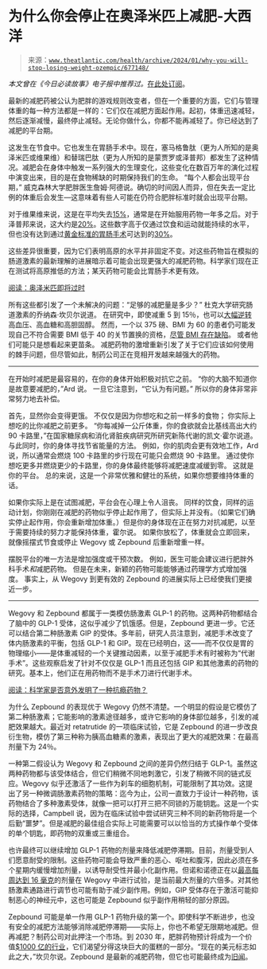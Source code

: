<!--yml

分类：未分类

date: 2024-05-27 14:59:05

-->

# 为什么你会停止在奥泽米匹上减肥-大西洋

> 来源：[`www.theatlantic.com/health/archive/2024/01/why-you-will-stop-losing-weight-ozempic/677148/`](https://www.theatlantic.com/health/archive/2024/01/why-you-will-stop-losing-weight-ozempic/677148/)

*本文曾在《今日必读故事》电子报中推荐过。*[在此处订阅](https://www.theatlantic.com/newsletters/sign-up/one-story-to-read-today/)。

最新的减肥药被公认为肥胖的游戏规则改变者，但在一个重要的方面，它们与管理体重的每一种方法都是一样的：它们仅在减肥方面起作用。起初，体重迅速减轻，然后逐渐减慢，最终停止减轻。无论你做什么，你都不能再减轻了。你已经达到了减肥的平台期。

这发生在节食中。它也发生在胃肠手术中。现在，塞马格鲁肽（更为人所知的是奥泽米匹或维果维）和替瑞巴肽（更为人所知的是蒙贾罗或泽普邦）都发生了这种情况。减肥会在身体中触发一系列强大的生理变化，这些变化在数百万年的演化过程中演变出来，目的是在食物稀缺的时期保持我们的生命。 “每个人都会出现平台期，” 威克森林大学肥胖医生詹姆·阿德说。确切的时间因人而异，但在失去一定比例的体重后会发生—这意味着有些人可能在仍符合肥胖标准时就会出现平台期。

对于维果维来说，这是在平均失去[15%](https://www.nejm.org/doi/pdf/10.1056/nejmoa2032183)，通常是在开始服用药物一年多之后。对于泽普邦来说，这大约是[20%](https://www.nejm.org/doi/full/10.1056/NEJMoa2206038)。这些数字高于仅通过饮食和运动就能持续的水平，但也没有达到通过[黄金标准的胃肠手术](https://www.theatlantic.com/health/archive/2023/04/weight-loss-surgeons-arent-worried-about-ozempic/673853/)可达到的[30%](https://www.ncbi.nlm.nih.gov/pmc/articles/PMC5112115/)。

这些差异很重要，因为它们表明高原的水平并非固定不变。对这些药物旨在模拟的肠道激素的最新理解的进展暗示着可能会出现更强大的减肥药物。科学家们现在正在测试将高原推低的方法；某天药物可能会比胃肠手术更有效。

[阅读：奥泽米匹即将过时](https://www.theatlantic.com/health/archive/2023/04/ozempic-wegovy-mounjaro-weight-loss-drug-development-access/673627/)

所有这些都引发了一个未解决的问题：“足够的减肥量是多少？” 杜克大学研究肠道激素的乔纳森·坎贝尔说道。 在研究中，即使减重 5 到 15％，也可以[大幅逆转](https://pubmed.ncbi.nlm.nih.gov/12406040/)高血压、高血糖和高胆固醇。 然而，一个以 375 磅、BMI 为 60 的患者仍可能发现自己不符合需要 BMI 低于 40 的关节置换的资格，[尽管 BMI 存在缺陷](https://www.theatlantic.com/health/archive/2023/11/bmi-health-obesity-drugs/676171/)。 或者他们可能只是想看起来更苗条。 减肥药物的激增重新引发了关于它们应该如何使用的棘手问题，但尽管如此，制药公司正在竞相开发越来越强大的药物。

* * *

在开始时减肥是最容易的，在你的身体开始积极对抗它之前。 “你的大脑不知道你是故意要减肥的，”Ard 说。 一旦它注意到，“它认为有问题。” 所以你的身体非常非常努力地去补偿。

首先，显然你会变得更饿。 不仅仅是因为你想吃和之前一样多的食物； 你实际上想吃的比你减肥之前更多。 “你每减掉一公斤体重，你的食欲就会比基线高出大约 90 卡路里，”在国家糖尿病和消化肾脏疾病研究所研究新陈代谢的凯文·霍尔说道。 与此同时，你的身体寻找节省能量的方法。 例如，你的肌肉会更有效地工作，Ard 说，所以通常会燃烧 100 卡路里的步行现在可能只会燃烧 90 卡路里。 通过使你想吃更多并燃烧更少的卡路里，你的身体最终能够将减肥速度减缓到零。 这就是你的平台。 总的来说，这是一个非常优雅和健壮的系统，如果你想要维持体重的话。

如果你实际上是在试图减肥，平台会在心理上令人沮丧。 同样的饮食，同样的运动计划，你刚刚在减肥的药物似乎停止起作用了，但实际上并没有。（如果它们确实停止起作用，你会重新增加体重。）但是你的身体现在正在努力对抗减肥，以至于需要持续的努力才能保持体重，霍尔说。 如果你放松了，体重就会立即回来，就像摇摆式节食或停止 Wegovy 或 Zepbound 后重新增重一样。

摆脱平台的唯一方法是增加强度或干预次数。 例如，医生可能会建议进行肥胖外科手术*和*减肥药物。 但是在未来，新颖的药物可能能够通过药理学方式增加强度。 事实上，从 Wegovy 到更有效的 Zepbound 的进展实际上已经使我们更接近一步。

* * *

Wegovy 和 Zepbound 都属于一类模仿肠激素 GLP-1 的药物。这两种药物都结合了脑中的 GLP-1 受体，这似乎减少了饥饿感。但是，Zepbound 更进一步。它还可以结合第二种肠激素 GIP 的受体。多年前，研究人员注意到，减肥手术改变了体内肠激素的平衡，包括 GLP-1 和 GIP。现在已经明白，这——而不仅仅是胃的物理缩小——是体重减轻的一个关键推动因素，以至于减肥手术有时被称为“代谢手术”。这些观察启发了针对不仅仅是 GLP-1 而且还包括 GIP 和其他激素的药物的研究。基本上，他们正在用药物而不是手术刀进行代谢手术。

[阅读：科学家是否意外发明了一种抗瘾药物？](https://www.theatlantic.com/health/archive/2023/05/ozempic-addictive-behavior-drinking-smoking/674098/)

为什么 Zepbound 的表现优于 Wegovy 仍然不清楚。一个明显的假设是它模仿了第二种肠激素；它能影响的激素途径越多，或许它影响的身体部位越多，引发的减肥效果越大。最近对 retatrutide 的一项临床试验，它是 Zepbound 的进一步改良衍生物，模仿了第三种称为胰高血糖素的激素，表现出了更大的减肥效果：在最高剂量下为 24％。

一种第二假设认为 Wegovy 和 Zepbound 之间的差异仍然归结于 GLP-1。虽然这两种药物都与该受体结合，但它们稍微不同地刺激它，引发了稍微不同的链式反应。Wegovy 似乎还激活了一些作为刹车的细胞机制，可能限制了其功效。这提出了另一种微调肠激素药物的策略：迄今为止，公司一直致力于设计一种药物，该药物结合了多种激素受体，就像一把可以打开三把不同锁的万能钥匙。这是一个实际的选择，Campbell 说，因为在临床试验中尝试研究三种不同的新药物将是一个后勤“噩梦”。但是减肥的最佳组合实际上可能需要可以以恰当的方式操作单个受体的单个钥匙，即药物的双重或三重组合。

也许最终可以继续增加 GLP-1 药物的剂量来降低减肥停滞期。目前，剂量受到人们愿意耐受的限制。这些药物可能会导致严重的恶心、呕吐和腹泻，因此必须在多个星期内缓慢增加剂量，以诱导耐受性并最小化副作用。但诺和诺德正在以[最高每周达到 16 毫克](https://clinicaltrials.gov/study/NCT05486065)的剂量在 Wegovy 中进行试验，是当前最大剂量的六倍多。对其他肠激素通路进行调节也可能有助于减少副作用。例如，GIP 受体存在于激活可能抑制恶心的神经元中，这也可能是 Zepbound 似乎副作用稍轻的部分原因。

Zepbound 可能是单一作用 GLP-1 药物升级的第一个。即使科学不断进步，也没有安全的减肥方法能够消除减肥停滞期——实际上，你也不希望无限期地减肥。但再减肥？制药公司对此押注一个市场。到 2030 年，肥胖药物预计将成为一个价值[$1000 亿的行业](https://www.jpmorgan.com/insights/global-research/current-events/obesity-drugs)，它们渴望分得这块巨大的蛋糕的一部分。“现在的美元标志如此之大，”坎贝尔说。Zepbound 是最新的减肥药物，但它也可能最终成为[旧闻](https://www.theatlantic.com/health/archive/2023/04/ozempic-wegovy-mounjaro-weight-loss-drug-development-access/673627/)。

